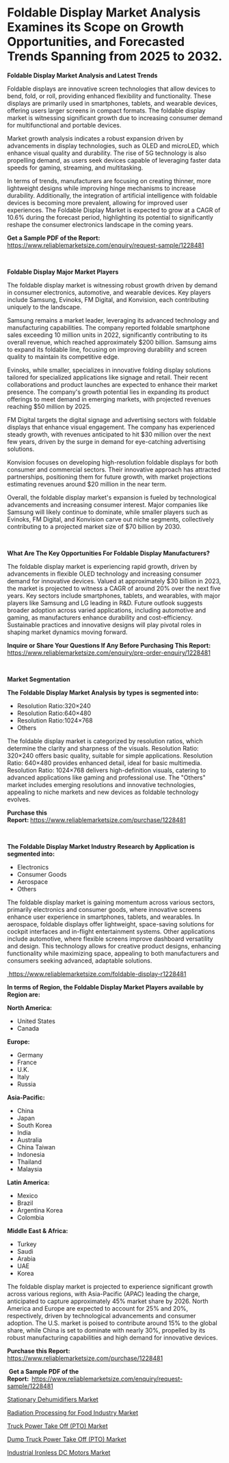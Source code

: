 <p><h1>Foldable Display Market Analysis Examines its Scope on Growth Opportunities, and Forecasted Trends Spanning from 2025 to 2032.</h1></p><p><strong>Foldable Display Market Analysis and Latest Trends</strong></p>
<p><p>Foldable displays are innovative screen technologies that allow devices to bend, fold, or roll, providing enhanced flexibility and functionality. These displays are primarily used in smartphones, tablets, and wearable devices, offering users larger screens in compact formats. The foldable display market is witnessing significant growth due to increasing consumer demand for multifunctional and portable devices. </p><p>Market growth analysis indicates a robust expansion driven by advancements in display technologies, such as OLED and microLED, which enhance visual quality and durability. The rise of 5G technology is also propelling demand, as users seek devices capable of leveraging faster data speeds for gaming, streaming, and multitasking. </p><p>In terms of trends, manufacturers are focusing on creating thinner, more lightweight designs while improving hinge mechanisms to increase durability. Additionally, the integration of artificial intelligence with foldable devices is becoming more prevalent, allowing for improved user experiences. The Foldable Display Market is expected to grow at a CAGR of 10.6% during the forecast period, highlighting its potential to significantly reshape the consumer electronics landscape in the coming years. </p></p>
<p><strong>Get a Sample PDF of the Report:&nbsp;</strong> <a href="https://www.reliablemarketsize.com/enquiry/request-sample/1228481?utm_campaign=2041&utm_medium=2&utm_source=Github&utm_content=ia&utm_term=28022025&utm_id=foldable-display">https://www.reliablemarketsize.com/enquiry/request-sample/1228481</a></p>
<p>&nbsp;</p>
<p><strong>Foldable Display Major Market Players</strong></p>
<p><p>The foldable display market is witnessing robust growth driven by demand in consumer electronics, automotive, and wearable devices. Key players include Samsung, Evinoks, FM Digital, and Konvision, each contributing uniquely to the landscape.</p><p>Samsung remains a market leader, leveraging its advanced technology and manufacturing capabilities. The company reported foldable smartphone sales exceeding 10 million units in 2022, significantly contributing to its overall revenue, which reached approximately $200 billion. Samsung aims to expand its foldable line, focusing on improving durability and screen quality to maintain its competitive edge.</p><p>Evinoks, while smaller, specializes in innovative folding display solutions tailored for specialized applications like signage and retail. Their recent collaborations and product launches are expected to enhance their market presence. The company's growth potential lies in expanding its product offerings to meet demand in emerging markets, with projected revenues reaching $50 million by 2025.</p><p>FM Digital targets the digital signage and advertising sectors with foldable displays that enhance visual engagement. The company has experienced steady growth, with revenues anticipated to hit $30 million over the next few years, driven by the surge in demand for eye-catching advertising solutions.</p><p>Konvision focuses on developing high-resolution foldable displays for both consumer and commercial sectors. Their innovative approach has attracted partnerships, positioning them for future growth, with market projections estimating revenues around $20 million in the near term.</p><p>Overall, the foldable display market's expansion is fueled by technological advancements and increasing consumer interest. Major companies like Samsung will likely continue to dominate, while smaller players such as Evinoks, FM Digital, and Konvision carve out niche segments, collectively contributing to a projected market size of $70 billion by 2030.</p></p>
<p>&nbsp;</p>
<p><strong>What Are The Key Opportunities For Foldable Display Manufacturers?</strong></p>
<p><p>The foldable display market is experiencing rapid growth, driven by advancements in flexible OLED technology and increasing consumer demand for innovative devices. Valued at approximately $30 billion in 2023, the market is projected to witness a CAGR of around 20% over the next five years. Key sectors include smartphones, tablets, and wearables, with major players like Samsung and LG leading in R&D. Future outlook suggests broader adoption across varied applications, including automotive and gaming, as manufacturers enhance durability and cost-efficiency. Sustainable practices and innovative designs will play pivotal roles in shaping market dynamics moving forward.</p></p>
<p><strong>Inquire or Share Your Questions If Any Before Purchasing This Report:</strong> <a href="https://www.reliablemarketsize.com/enquiry/pre-order-enquiry/1228481?utm_campaign=2041&utm_medium=2&utm_source=Github&utm_content=ia&utm_term=28022025&utm_id=foldable-display">https://www.reliablemarketsize.com/enquiry/pre-order-enquiry/1228481</a></p>
<p>&nbsp;</p>
<p><strong>Market Segmentation</strong></p>
<p><strong>The Foldable Display Market Analysis by types is segmented into:</strong></p>
<p><ul><li>Resolution Ratio:320×240</li><li>Resolution Ratio:640×480</li><li>Resolution Ratio:1024×768</li><li>Others</li></ul></p>
<p><p>The foldable display market is categorized by resolution ratios, which determine the clarity and sharpness of the visuals. Resolution Ratio: 320×240 offers basic quality, suitable for simple applications. Resolution Ratio: 640×480 provides enhanced detail, ideal for basic multimedia. Resolution Ratio: 1024×768 delivers high-definition visuals, catering to advanced applications like gaming and professional use. The "Others" market includes emerging resolutions and innovative technologies, appealing to niche markets and new devices as foldable technology evolves.</p></p>
<p><strong>Purchase this Report:&nbsp;</strong><a href="https://www.reliablemarketsize.com/purchase/1228481?utm_campaign=2041&utm_medium=2&utm_source=Github&utm_content=ia&utm_term=28022025&utm_id=foldable-display">https://www.reliablemarketsize.com/purchase/1228481</a></p>
<p>&nbsp;</p>
<p><strong>The Foldable Display Market Industry Research by Application is segmented into:</strong></p>
<p><ul><li>Electronics</li><li>Consumer Goods</li><li>Aerospace</li><li>Others</li></ul></p>
<p><p>The foldable display market is gaining momentum across various sectors, primarily electronics and consumer goods, where innovative screens enhance user experience in smartphones, tablets, and wearables. In aerospace, foldable displays offer lightweight, space-saving solutions for cockpit interfaces and in-flight entertainment systems. Other applications include automotive, where flexible screens improve dashboard versatility and design. This technology allows for creative product designs, enhancing functionality while maximizing space, appealing to both manufacturers and consumers seeking advanced, adaptable solutions.</p></p>
<p><a href="https://www.reliablemarketsize.com/foldable-display-r1228481?utm_campaign=2041&utm_medium=2&utm_source=Github&utm_content=ia&utm_term=28022025&utm_id=foldable-display">&nbsp;https://www.reliablemarketsize.com/foldable-display-r1228481</a></p>
<p><strong>In terms of Region, the Foldable Display Market Players available by Region are:</strong></p>
<p>
    <p> <strong> North America: </strong>
        <ul>
            <li>United States</li>
            <li>Canada</li>
        </ul>
        </p> 
    <p> <strong> Europe: </strong>
        <ul>
            <li>Germany</li>
            <li>France</li>
            <li>U.K.</li>
            <li>Italy</li>
            <li>Russia</li>
        </ul>
        </p> 
    <p> <strong> Asia-Pacific: </strong>
        <ul>
            <li>China</li>
            <li>Japan</li>
            <li>South Korea</li>
            <li>India</li>
            <li>Australia</li>
            <li>China Taiwan</li>
            <li>Indonesia</li>
            <li>Thailand</li>
            <li>Malaysia</li>
        </ul>
        </p> 
    <p> <strong> Latin America: </strong>
        <ul>
            <li>Mexico</li>
            <li>Brazil</li>
            <li>Argentina Korea</li>
            <li>Colombia</li>
        </ul>
        </p> 
    <p> <strong> Middle East & Africa: </strong>
        <ul>
            <li>Turkey</li>
            <li>Saudi</li>
            <li>Arabia</li>
            <li>UAE</li>
            <li>Korea</li>
        </ul>
    </p>
    </p>
<p><p>The foldable display market is projected to experience significant growth across various regions, with Asia-Pacific (APAC) leading the charge, anticipated to capture approximately 45% market share by 2026. North America and Europe are expected to account for 25% and 20%, respectively, driven by technological advancements and consumer adoption. The U.S. market is poised to contribute around 15% to the global share, while China is set to dominate with nearly 30%, propelled by its robust manufacturing capabilities and high demand for innovative devices.</p></p>
<p><strong>Purchase this Report: </strong><a href="https://www.reliablemarketsize.com/purchase/1228481?utm_campaign=2041&utm_medium=2&utm_source=Github&utm_content=ia&utm_term=28022025&utm_id=foldable-display">https://www.reliablemarketsize.com/purchase/1228481</a></p>
<p>&nbsp;<strong>Get a Sample PDF of the Report:&nbsp;&nbsp;</strong><a href="https://www.reliablemarketsize.com/enquiry/request-sample/1228481?utm_campaign=2041&utm_medium=2&utm_source=Github&utm_content=ia&utm_term=28022025&utm_id=foldable-display">https://www.reliablemarketsize.com/enquiry/request-sample/1228481</a></p>
<p><strong></strong></p>
<p><p><a href="https://github.com/lillybosakoi/Market-Research-Report-List-1/blob/main/stationary-dehumidifiers-market.md?utm_campaign=2041&utm_medium=2&utm_source=Github&utm_content=ia&utm_term=28022025&utm_id=foldable-display">Stationary Dehumidifiers Market</a></p><p><a href="https://github.com/duscarajlha/Market-Research-Report-List-1/blob/main/radiation-processing-for-food-industry-market.md?utm_campaign=2041&utm_medium=2&utm_source=Github&utm_content=ia&utm_term=28022025&utm_id=foldable-display">Radiation Processing for Food Industry Market</a></p><p><a href="https://github.com/joshuagarcia509/Market-Research-Report-List-1/blob/main/truck-power-take-off-pto-market.md?utm_campaign=2041&utm_medium=2&utm_source=Github&utm_content=ia&utm_term=28022025&utm_id=foldable-display">Truck Power Take Off (PTO) Market</a></p><p><a href="https://github.com/tsiteymargat/Market-Research-Report-List-1/blob/main/dump-truck-power-take-off-pto-market.md?utm_campaign=2041&utm_medium=2&utm_source=Github&utm_content=ia&utm_term=28022025&utm_id=foldable-display">Dump Truck Power Take Off (PTO) Market</a></p><p><a href="https://github.com/ariyilmelzar/Market-Research-Report-List-1/blob/main/industrial-ironless-dc-motors-market.md?utm_campaign=2041&utm_medium=2&utm_source=Github&utm_content=ia&utm_term=28022025&utm_id=foldable-display">Industrial Ironless DC Motors Market</a></p></p>